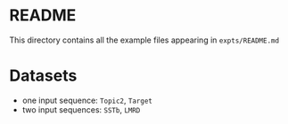 # README

This directory contains all the example files appearing in `expts/README.md`

# Datasets

- one input sequence: `Topic2`, `Target`
- two input sequences: `SSTb`, `LMRD`